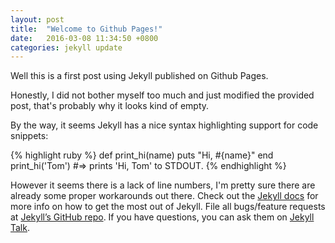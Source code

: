 ```yaml
---
layout: post
title:  "Welcome to Github Pages!"
date:   2016-03-08 11:34:50 +0800
categories: jekyll update
---
```

Well this is a first post using Jekyll published on Github Pages. 

Honestly, I did not bother myself too much and just modified the provided post, that's probably why it looks kind of empty.

By the way, it seems Jekyll has a nice syntax highlighting support for code snippets:

{% highlight ruby %}
def print_hi(name)
  puts "Hi, #{name}"
end
print_hi('Tom')
#=> prints 'Hi, Tom' to STDOUT.
{% endhighlight %}

However it seems there is a lack of line numbers, I'm pretty sure there are already some proper workarounds out there.
Check out the [Jekyll docs][jekyll-docs] for more info on how to get the most out of Jekyll. File all bugs/feature requests at [Jekyll’s GitHub repo][jekyll-gh]. If you have questions, you can ask them on [Jekyll Talk][jekyll-talk].

[jekyll-docs]: http://jekyllrb.com/docs/home
[jekyll-gh]:   https://github.com/jekyll/jekyll
[jekyll-talk]: https://talk.jekyllrb.com/
